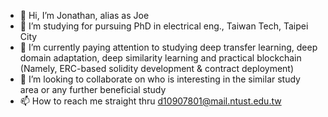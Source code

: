 - 👋 Hi, I’m Jonathan, alias as Joe
- 👀 I’m studying for pursuing PhD in electrical eng., Taiwan Tech, Taipei City
- 🌱 I’m currently paying attention to studying deep transfer learning, deep domain adaptation, deep similarity learning and practical blockchain (Namely, ERC-based solidity development & contract deployment)
- 💞️ I’m looking to collaborate on who is interesting in the similar study area or any further beneficial study
- 📫 How to reach me straight thru d10907801@mail.ntust.edu.tw

<!---
pjirayu/pjirayu is a ✨ special ✨ repository because its `README.md` (this file) appears on your GitHub profile.
You can click the Preview link to take a look at your changes.
--->

